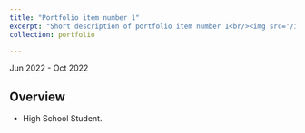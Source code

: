 ```yaml
---
title: "Portfolio item number 1"
excerpt: "Short description of portfolio item number 1<br/><img src='/images/500x300.png'>"
collection: portfolio

---
```

Jun 2022 - Oct 2022

## Overview

* High School Student.
